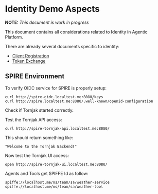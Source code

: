 # Identity Demo Aspects

**NOTE:** *This document is work in progress*

This document contains all considerations related to Identity in Agentic Platform.

There are already several documents specific to identity:

* [Client Registration](../kagenti/examples/identity/kagenti_client_registration/README.md)
* [Token Exchange](../kagenti/examples/identity/token_exchange.md)

## SPIRE Environment

To verify OIDC service for SPIRE is properly setup:

```shell
curl http://spire-oidc.localtest.me:8080/keys
curl http://spire.localtest.me:8080/.well-known/openid-configuration
```

Check if Tornjak started correctly.

Test the Tornjak API access:

```shell
curl http://spire-tornjak-api.localtest.me:8080/
```

This should return something like:

```console
"Welcome to the Tornjak Backend!"
```

Now test the Tornjak UI access:

```shell
open http://spire-tornjak-ui.localtest.me:8080/
```

Agents and Tools get SPIFFE Id as follow:

```console
spiffe://localhost.me/ns/team/sa/weather-service
spiffe://localhost.me/ns/team/sa/weather-tool
```
